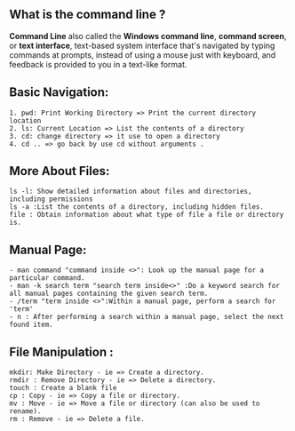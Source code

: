 ## What is the command line ? ##
**Command Line** also called the **Windows command line**, **command screen**, or **text interface**, text-based system interface that's navigated by typing commands at prompts, instead of using a mouse just with keyboard, and feedback is provided to you in a text-like format.

## Basic Navigation: 
```
1. pwd: Print Working Directory => Print the current directory location
2. ls: Current Location => List the contents of a directory
3. cd: change directory => it use to open a directory 
4. cd .. => go back by use cd without arguments .
```

## More About Files: ##
```
ls -l: Show detailed information about files and directories, including permissions
ls -a :List the contents of a directory, including hidden files.
file : Obtain information about what type of file a file or directory is.
```
## Manual Page: ##
```
- man command "command inside <>": Look up the manual page for a particular command.
- man -k search term "search term inside<>" :Do a keyword search for all manual pages containing the given search term.
- /term "term inside <>":Within a manual page, perform a search for 'term'
- n : After performing a search within a manual page, select the next found item.
```

## File Manipulation : ##
```
mkdir: Make Directory - ie => Create a directory.
rmdir : Remove Directory - ie => Delete a directory.
touch : Create a blank file
cp : Copy - ie => Copy a file or directory.
mv : Move - ie => Move a file or directory (can also be used to rename).
rm : Remove - ie => Delete a file.
```